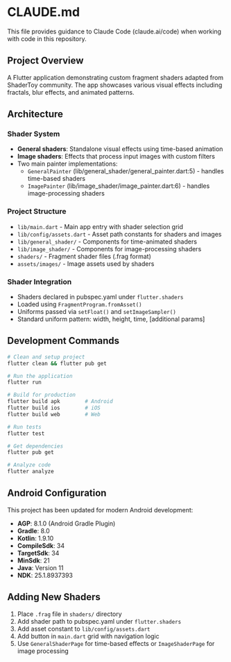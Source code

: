 # CLAUDE.md

This file provides guidance to Claude Code (claude.ai/code) when working with code in this repository.

## Project Overview

A Flutter application demonstrating custom fragment shaders adapted from ShaderToy community. The app showcases various visual effects including fractals, blur effects, and animated patterns.

## Architecture

### Shader System
- **General shaders**: Standalone visual effects using time-based animation
- **Image shaders**: Effects that process input images with custom filters
- Two main painter implementations:
  - `GeneralPainter` (lib/general_shader/general_painter.dart:5) - handles time-based shaders
  - `ImagePainter` (lib/image_shader/image_painter.dart:6) - handles image-processing shaders

### Project Structure
- `lib/main.dart` - Main app entry with shader selection grid
- `lib/config/assets.dart` - Asset path constants for shaders and images
- `lib/general_shader/` - Components for time-animated shaders
- `lib/image_shader/` - Components for image-processing shaders
- `shaders/` - Fragment shader files (.frag format)
- `assets/images/` - Image assets used by shaders

### Shader Integration
- Shaders declared in pubspec.yaml under `flutter.shaders`
- Loaded using `FragmentProgram.fromAsset()`
- Uniforms passed via `setFloat()` and `setImageSampler()`
- Standard uniform pattern: width, height, time, [additional params]

## Development Commands

```bash
# Clean and setup project
flutter clean && flutter pub get

# Run the application
flutter run

# Build for production
flutter build apk        # Android
flutter build ios        # iOS
flutter build web        # Web

# Run tests
flutter test

# Get dependencies
flutter pub get

# Analyze code
flutter analyze
```

## Android Configuration

This project has been updated for modern Android development:
- **AGP**: 8.1.0 (Android Gradle Plugin)
- **Gradle**: 8.0
- **Kotlin**: 1.9.10
- **CompileSdk**: 34
- **TargetSdk**: 34
- **MinSdk**: 21
- **Java**: Version 11
- **NDK**: 25.1.8937393

## Adding New Shaders

1. Place `.frag` file in `shaders/` directory
2. Add shader path to pubspec.yaml under `flutter.shaders`
3. Add asset constant to `lib/config/assets.dart`
4. Add button in `main.dart` grid with navigation logic
5. Use `GeneralShaderPage` for time-based effects or `ImageShaderPage` for image processing